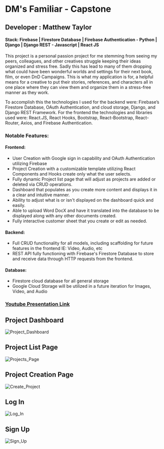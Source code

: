 # DM's Familiar - Capstone

## Developer : Matthew Taylor

#### Stack: Firebase | Firestore Database | Firebase Authentication - Python | Django | Django REST - Javascript | React JS

This project is a personal passion project for me stemming from seeing my peers, colleagues, and other creatives struggle keeping their ideas organized and stress free. Sadly this has lead to many of them dropping what could have been wonderful worlds and settings for their next book, film, or even DnD Campaigns. This is what my application is for, a helpful means for a creative to put their stories, references, and characters all in one place where they can view them and organize them in a stress-free manner as they work. 

To accomplish this the technologies I used for the backend were: Firebase’s Firestore Database, OAuth Authentication, and cloud storage, Django, and Django REST Framework. For the frontend the technologies and libraries used were: React.JS, React Hooks, Bootstrap, React-Bootstrap, React-Router, Axios, and Firebase Authentication.

### Notable Features:

#### Frontend:
- User Creation with Google sign in capability and OAuth Authentication utilizing Firebase
- Project Creation with a customizable template utilizing React Components and Hooks create only what the user selects.
- Fully dynamic Project list page that will adjust as projects are added or deleted via CRUD operations.
- Dashboard that populates as you create more content and displays it in a clear and intuitive manner.
- Ability to adjust what is or isn't displayed on the dashboard quick and easily.
- Able to upload Word DocX and have it translated into the database to be displayed along with any other documents created.
- Fully interactive customer sheet that you create or edit as needed. 
    
#### Backend:
- Full CRUD functionality for all models, including scaffolding for future features in the frontend IE: Video, Audio, etc
- REST API fully functioning with Firebase's Firestore Database to store and receive data through HTTP requests from the frontend.

#### Database:
- Firestore cloud database for all general storage
- Google Cloud Storage will be utilized in a future iteration for Images, Video, and Audio

### [Youtube Presentation Link](https://youtu.be/QDF2tCjXFFw)

## Project Dashboard
![Project_Dashboard](https://user-images.githubusercontent.com/89653410/142480485-3fe0c00e-5cf6-4410-8079-982b6f21c7bc.png)

## Project List Page
![Projects_Page](https://user-images.githubusercontent.com/89653410/142480502-11bb894b-0a00-441b-ac9f-800b6b843765.png)

## Project Creation Page
![Create_Project](https://user-images.githubusercontent.com/89653410/142480551-85818515-55df-4b7b-a22f-1b387daa135e.png)

## Log In
![Log_In](https://user-images.githubusercontent.com/89653410/142480589-4e0647da-6ce3-41b6-a3a8-a1c54902dfa3.png)
## Sign Up
![Sign_Up](https://user-images.githubusercontent.com/89653410/142480611-8d020380-e1e9-4a3b-bd0a-302ae78358e8.png)


